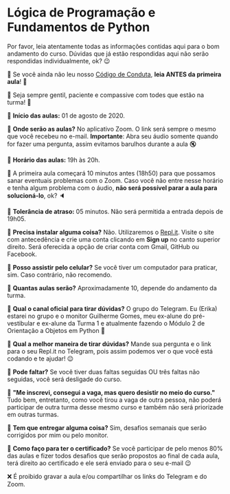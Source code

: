 # Lógica de Programação e Fundamentos de Python

Por favor, leia atentamente todas as informações contidas aqui para o bom andamento do curso. Dúvidas que já estão respondidas aqui não serão respondidas individualmente, ok? 😉

🛑 Se você ainda não leu nosso [Código de Conduta](http://programacaoparatodes.com.br/codigo-de-conduta/), **leia ANTES da primeira aula**! 💜

💚 Seja sempre gentil, paciente e compassive com todes que estão na turma! 💖

🔹 **Início das aulas:** 01 de agosto de 2020.

🔸 **Onde serão as aulas?** No aplicativo Zoom. O link será sempre o mesmo que você recebeu no e-mail. **Importante**: Abra seu áudio somente quando for fazer uma pergunta, assim evitamos barulhos durante a aula 🔇

🔹 **Horário das aulas:** 19h às 20h.

🛑 A primeira aula começará 10 minutos antes (18h50) para que possamos sanar eventuais problemas com o Zoom. Caso você não entre nesse horário e tenha algum problema com o áudio, **não será possível parar a aula para solucioná-lo**, ok? 🔈

🔸 **Tolerância de atraso:** 05 minutos. Não será permitida a entrada depois de 19h05.

🔹 **Precisa instalar alguma coisa?** Não. Utilizaremos o [Repl.it](https://repl.it/). Visite o site com antecedência e crie uma conta clicando em **Sign up** no canto superior direito. Será oferecida a opção de criar conta com Gmail, GitHub ou Facebook.

🔸 **Posso assistir pelo celular?** Se você tiver um computador para praticar, sim. Caso contrário, não recomendo.

🔹 **Quantas aulas serão?** Aproximadamente 10, depende do andamento da turma.

🔸 **Qual o canal oficial para tirar dúvidas?** O grupo do Telegram. Eu (Erika) estarei no grupo e o monitor Guilherme Gomes, meu ex-alune do pré-vestibular e ex-alune da Turma 1 e atualmente fazendo o Módulo 2 de Orientação a Objetos em Python 🧡

🔹 **Qual a melhor maneira de tirar dúvidas?** Mande sua pergunta e o link para o seu Repl.it no Telegram, pois assim podemos ver o que você está codando e te ajudar! 😉

🔸 **Pode faltar?** Se você tiver duas faltas seguidas OU três faltas não seguidas, você será desligade do curso.

🔹 **"Me inscrevi, consegui a vaga, mas quero desistir no meio do curso."** Tudo bem, entretanto, como você tirou a vaga de outra pessoa, não poderá participar de outra turma desse mesmo curso e também não será priorizade em outras turmas.

🔸 **Tem que entregar alguma coisa?** Sim, desafios semanais que serão corrigidos por mim ou pelo monitor.

🔹 **Como faço para ter o certificado?** Se você participar de pelo menos 80% das aulas e fizer todos desafios que serão propostos ao final de cada aula, terá direito ao certificado e ele será enviado para o seu e-mail 😉

❌ É proibido gravar a aula e/ou compartilhar os links do Telegram e do Zoom.
